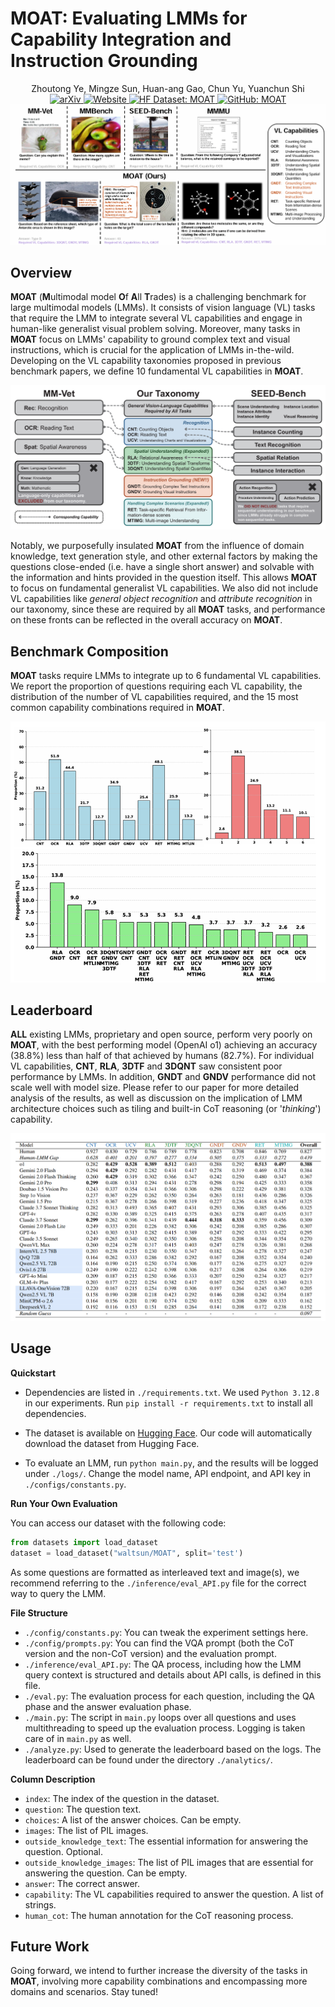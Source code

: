 <h1>MOAT: Evaluating LMMs for Capability Integration and Instruction Grounding</h1>

<div align="center">
    Zhoutong Ye, Mingze Sun, Huan-ang Gao, Chun Yu, Yuanchun Shi
</div>

<div align="center">
<a href="https://arxiv.org/abs/2503.09348" target="_blank">
    <img alt="arXiv" src="https://img.shields.io/badge/arXiv-MOAT-red?logo=arxiv" height="20" />
</a>
<a href="https://cambrian-yzt.github.io/MOAT/" target="_blank">
    <img alt="Website" src="https://img.shields.io/badge/🌎_Website-MOAT-blue.svg" height="20" />
</a>
<a href="https://huggingface.co/datasets/waltsun/MOAT" target="_blank">
    <img alt="HF Dataset: MOAT" src="https://img.shields.io/badge/%F0%9F%A4%97%20_HuggingFace-MOAT-yellow" height="20" />
</a>
<a href="https://github.com/Cambrian-yzt/MOAT" target="_blank">
    <img alt="GitHub: MOAT" src="https://img.shields.io/badge/GitHub-MOAT-yellow?logo=github" height="20" />
</a>
</div>

<img src=".\figures\fig1.png" alt="fig1" style="zoom:100%;" />

## Overview

**MOAT** (**M**ultimodal model **O**f **A**ll **T**rades) is a challenging benchmark for large multimodal models (LMMs). It consists of vision language (VL) tasks that require the LMM to integrate several VL capabilities and engage in human-like generalist visual problem solving. Moreover, many tasks in **MOAT** focus on LMMs' capability to ground complex text and visual instructions, which is crucial for the application of LMMs in-the-wild. Developing on the VL capability taxonomies proposed in previous benchmark papers, we define 10 fundamental VL capabilities in **MOAT**. 

<img src=".\figures\fig2.png" alt="fig2" style="zoom:100%;" />

Notably, we purposefully insulated **MOAT** from the influence of domain knowledge, text generation style, and other external factors by making the questions close-ended (i.e. have a single short answer) and solvable with the information and hints provided in the question itself. This allows **MOAT** to focus on fundamental generalist VL capabilities. We also did not include VL capabilities like *general object recognition* and *attribute recognition* in our taxonomy, since these are required by all **MOAT** tasks, and performance on these fronts can be reflected in the overall accuracy on **MOAT**.

## Benchmark Composition

**MOAT** tasks require LMMs to integrate up to 6 fundamental VL capabilities. We report the proportion of questions requiring each VL capability, the distribution of the number of VL capabilities required, and the 15 most common capability combinations required in **MOAT**.

<img src=".\figures\fig3.png" alt="fig3b" style="zoom:100%;" />



## Leaderboard

**ALL** existing LMMs, proprietary and open source, perform very poorly on **MOAT**, with the best performing model (OpenAI o1) achieving an accuracy (38.8%) less than half of that achieved by humans (82.7%). For individual VL capabilities, **CNT**, **RLA**, **3DTF** and **3DQNT** saw consistent poor performance by LMMs. In addition, **GNDT** and **GNDV** performance did not scale well with model size. Please refer to our paper for more detailed analysis of the results, as well as discussion on the implication of LMM architecture choices such as tiling and built-in CoT reasoning (or '*thinking*') capability.

<img src=".\figures\fig4.png" alt="fig4" style="zoom:100%;" />

## Usage

**Quickstart**

* Dependencies are listed in `./requirements.txt`. We used `Python 3.12.8` in our experiments. Run `pip install -r requirements.txt` to install all dependencies. 

* The dataset is available on [Hugging Face](https://huggingface.co/datasets/waltsun/MOAT). Our code will automatically download the dataset from Hugging Face.

* To evaluate an LMM, run `python main.py`, and the results will be logged under `./logs/`. Change the model name, API endpoint, and API key in `./configs/constants.py`.

**Run Your Own Evaluation**

You can access our dataset with the following code:

```python
from datasets import load_dataset
dataset = load_dataset("waltsun/MOAT", split='test')
```

As some questions are formatted as interleaved text and image(s), we recommend referring to the `./inference/eval_API.py` file for the correct way to query the LMM.

**File Structure**

* `./config/constants.py`: You can tweak the experiment settings here.
* `./config/prompts.py`: You can find the VQA prompt (both the CoT version and the non-CoT version) and the evaluation prompt.
* `./inference/eval_API.py`: The QA process, including how the LMM query context is structured and details about API calls, is defined in this file.
* `./eval.py`: The evaluation process for each question, including the QA phase and the answer evaluation phase.
* `./main.py`: The script in `main.py` loops over all questions and uses multithreading to speed up the evaluation process. Logging is taken care of in `main.py` as well.
* `./analyze.py`: Used to generate the leaderboard based on the logs. The leaderboard can be found under the directory `./analytics/`.

**Column Description**

- `index`: The index of the question in the dataset.
- `question`: The question text.
- `choices`: A list of the answer choices. Can be empty.
- `images`: The list of PIL images.
- `outside_knowledge_text`: The essential information for answering the question. Optional.
- `outside_knowledge_images`: The list of PIL images that are essential for answering the question. Can be empty.
- `answer`: The correct answer.
- `capability`: The VL capabilities required to answer the question. A list of strings.
- `human_cot`: The human annotation for the CoT reasoning process.

## Future Work

Going forward, we intend to further increase the diversity of the tasks in **MOAT**, involving more capability combinations and encompassing more domains and scenarios. Stay tuned!

